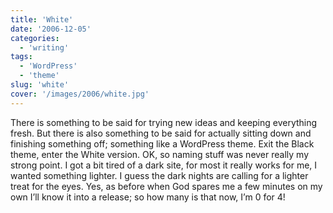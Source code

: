 ```yaml
---
title: 'White'
date: '2006-12-05'
categories:
  - 'writing'
tags:
  - 'WordPress'
  - 'theme'
slug: 'white'
cover: '/images/2006/white.jpg'
---
```


There is something to be said for trying new ideas and keeping everything fresh. But there is also something to be said for actually sitting down and finishing something off; something like a WordPress theme. Exit the Black theme, enter the White version. OK, so naming stuff was never really my strong point. I got a bit tired of a dark site, for most it really works for me, I wanted something lighter. I guess the dark nights are calling for a lighter treat for the eyes. Yes, as before when God spares me a few minutes on my own I’ll know it into a release; so how many is that now, I’m 0 for 4!
